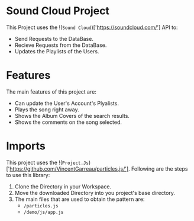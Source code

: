 # Sound Cloud Project

This Project uses the !(`Sound Cloud`)['https://soundcloud.com/'] API to:
- Send Requests to the DataBase.
- Recieve Requests from the DataBase.
- Updates the Playlists of the Users.


# Features

The main features of this project are:
- Can update the User's Account's Plyalists.
- Plays the song right away.
- Shows the Album Covers of the search results.
- Shows the comments on the song selected.

# Imports

This project uses the !(`Project.Js`)['https://github.com/VincentGarreau/particles.js/']. Following are the steps to use this library:
1. Clone the Directory in your Workspace.
2. Move the downloaded Directory into you project's base directory.
3. The main files that are used to obtain the pattern are:
	- `/particles.js`
	- `/demo/js/app.js`